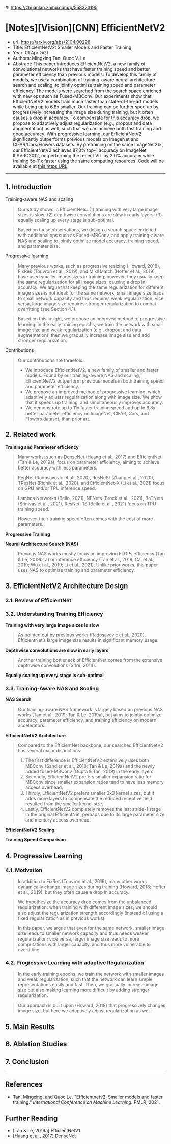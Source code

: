 #! https://zhuanlan.zhihu.com/p/558323195
# [Notes][Vision][CNN] EfficientNetV2

* url: https://arxiv.org/abs/2104.00298
* Title: EfficientNetV2: Smaller Models and Faster Training
* Year: 01 Apr `2021`
* Authors: Mingxing Tan, Quoc V. Le
* Abstract: This paper introduces EfficientNetV2, a new family of convolutional networks that have faster training speed and better parameter efficiency than previous models. To develop this family of models, we use a combination of training-aware neural architecture search and scaling, to jointly optimize training speed and parameter efficiency. The models were searched from the search space enriched with new ops such as Fused-MBConv. Our experiments show that EfficientNetV2 models train much faster than state-of-the-art models while being up to 6.8x smaller. Our training can be further sped up by progressively increasing the image size during training, but it often causes a drop in accuracy. To compensate for this accuracy drop, we propose to adaptively adjust regularization (e.g., dropout and data augmentation) as well, such that we can achieve both fast training and good accuracy. With progressive learning, our EfficientNetV2 significantly outperforms previous models on ImageNet and CIFAR/Cars/Flowers datasets. By pretraining on the same ImageNet21k, our EfficientNetV2 achieves 87.3% top-1 accuracy on ImageNet ILSVRC2012, outperforming the recent ViT by 2.0% accuracy while training 5x-11x faster using the same computing resources. Code will be available at [this https URL](https://github.com/google/automl/tree/master/efficientnetv2).

----------------------------------------------------------------------------------------------------

## 1. Introduction

Training-aware NAS and scaling

> Our study shows in EfficientNets: (1) training with very large image sizes is slow; (2) depthwise convolutions are slow in early layers. (3) equally scaling up every stage is sub-optimal.

> Based on these observations, we design a search space enriched with additional ops such as Fused-MBConv, and apply training-aware NAS and scaling to jointly optimize model accuracy, training speed, and parameter size.

Progressive learning

> Many previous works, such as progressive resizing (Howard, 2018), FixRes (Touvron et al., 2019), and Mix&Match (Hoffer et al., 2019), have used smaller image sizes in training; however, they usually keep the same regularization for all image sizes, causing a drop in accuracy. We argue that keeping the same regularization for different image sizes is not ideal: for the same network, small image size leads to small network capacity and thus requires weak regularization; vice versa, large image size requires stronger regularization to combat overfitting (see Section 4.1).

> Based on this insight, we propose an improved method of progressive learning: in the early training epochs, we train the network with small image size and weak regularization (e.g., dropout and data augmentation), then we gradually increase image size and add stronger regularization.

Contributions

> Our contributions are threefold:
> * We introduce EfficientNetV2, a new family of smaller and faster models. Found by our training-aware NAS and scaling, EfficientNetV2 outperform previous models in both training speed and parameter efficiency.
> * We propose an improved method of progressive learning, which adaptively adjusts regularization along with image size. We show that it speeds up training, and simultaneously improves accuracy.
> * We demonstrate up to 11x faster training speed and up to 6.8x better parameter efficiency on ImageNet, CIFAR, Cars, and Flowers dataset, than prior art.

## 2. Related work

**Training and Parameter efficiency**

> Many works, such as DenseNet (Huang et al., 2017) and EfficientNet (Tan & Le, 2019a), focus on parameter efficiency, aiming to achieve better accuracy with less parameters.

> RegNet (Radosavovic et al., 2020), ResNeSt (Zhang et al., 2020), TResNet (Ridnik et al., 2020), and EfficientNet-X (Li et al., 2021) focus on GPU and/or TPU inference speed.

> Lambda Networks (Bello, 2021), NFNets (Brock et al., 2021), BoTNets (Srinivas et al., 2021), ResNet-RS (Bello et al., 2021) focus on TPU training speed.

> However, their training speed often comes with the cost of more parameters.

**Progressive Training**

**Neural Architecture Search (NAS)**

> Previous NAS works mostly focus on improving FLOPs efficiency (Tan & Le, 2019b, a) or inference efficiency (Tan et al., 2019; Cai et al., 2019; Wu et al., 2019; Li et al., 2021). Unlike prior works, this paper uses NAS to optimize training and parameter efficiency.

## 3. EfficientNetV2 Architecture Design

### 3.1. Review of EfficientNet

### 3.2. Understanding Training Efficiency

**Training with very large image sizes is slow**

> As pointed out by previous works (Radosavovic et al., 2020), EfficientNet’s large image size results in significant memory usage.

**Depthwise convolutions are slow in early layers**

> Another training bottleneck of EfficientNet comes from the extensive depthwise convolutions (Sifre, 2014).

**Equally scaling up every stage is sub-optimal**

### 3.3. Training-Aware NAS and Scaling

**NAS Search**

> Our training-aware NAS framework is largely based on previous NAS works (Tan et al., 2019; Tan & Le, 2019a), but aims to jointly optimize accuracy, parameter efficiency, and training efficiency on modern accelerators.

**EfficientNetV2 Architecture**

> Compared to the EfficientNet backbone, our searched EfficientNetV2 has several major distinctions:
> 1. The first difference is EfficientNetV2 extensively uses both MBConv (Sandler et al., 2018; Tan & Le, 2019a) and the newly added fused-MBConv (Gupta & Tan, 2019) in the early layers.
> 2. Secondly, EfficientNetV2 prefers smaller expansion ratio for MBConv since smaller expansion ratios tend to have less memory access overhead.
> 3. Thirdly, EfficientNetV2 prefers smaller 3x3 kernel sizes, but it adds more layers to compensate the reduced receptive field resulted from the smaller kernel size.
> 4. Lastly, EfficientNetV2 completely removes the last stride-1 stage in the original EfficientNet, perhaps due to its large parameter size and memory access overhead.

**EfficientNetV2 Scaling**

**Training Speed Comparison**

## 4. Progressive Learning

### 4.1. Motivation

> In addition to FixRes (Touvron et al., 2019), many other works dynamically change image sizes during training (Howard, 2018; Hoffer et al., 2019), but they often cause a drop in accuracy.

> We hypothesize the accuracy drop comes from the unbalanced regularization: when training with different image sizes, we should also adjust the regularization strength accordingly (instead of using a fixed regularization as in previous works).

> In this paper, we argue that even for the same network, smaller image size leads to smaller network capacity and thus needs weaker regularization; vice versa, larger image size leads to more computations with larger capacity, and thus more vulnerable to overfitting.

### 4.2. Progressive Learning with adaptive Regularization

> In the early training epochs, we train the network with smaller images and weak regularization, such that the network can learn simple representations easily and fast. Then, we gradually increase image size but also making learning more difficult by adding stronger regularization.

> Our approach is built upon  (Howard, 2018) that progressively changes image size, but here we adaptively adjust regularization as well.

## 5. Main Results

## 6. Ablation Studies

## 7. Conclusion

----------------------------------------------------------------------------------------------------

## References

* Tan, Mingxing, and Quoc Le. "Efficientnetv2: Smaller models and faster training." *International Conference on Machine Learning*. PMLR, 2021.

## Further Reading

* [Tan & Le, 2019a] EfficientNetV1
* [Huang et al., 2017] DenseNet
